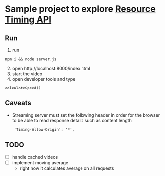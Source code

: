 # Sample project to explore [Resource Timing API](https://developer.mozilla.org/en-US/docs/Web/API/Resource_Timing_API)

## Run

1. run
 ```
npm i && node server.js
```
2. open http://localhost:8000/index.html
3. start the video
4.  open developer tools and type

```
calculateSpeed()
```

## Caveats 
- Streaming server must set the following header in order for the browser to be able to read response details such as content length
```
	'Timing-Allow-Origin': '*',
```

## TODO

- [ ] handle cached videos
- [ ] implement moving average
	- right now it calculates average on all requests